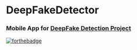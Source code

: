 # DeepFakeDetector
### Mobile App for [DeepFake Detection Project](https://github.com/Hazem020/DeepFake-Detection)

[![forthebadge](https://forthebadge.com/images/badges/built-for-android.svg)](https://forthebadge.com)
